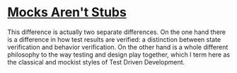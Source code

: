 # [Mocks Aren't Stubs](http://martinfowler.com/articles/mocksArentStubs.html)

This difference is actually two separate differences. On the one hand there is a difference in how test results are verified: a distinction between state verification and behavior verification. On the other hand is a whole different philosophy to the way testing and design play together, which I term here as the classical and mockist styles of Test Driven Development.



